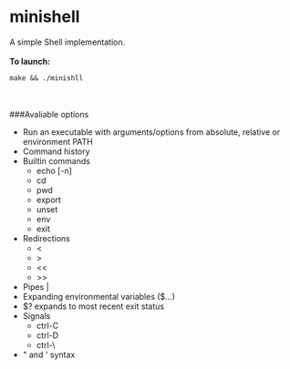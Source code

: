 # minishell
A simple Shell implementation.
\
\
**To launch:**
```
make && ./minishll
```
\
\
###Avaliable options
* Run an executable with arguments/options from absolute, relative or environment PATH
* Command history
* Builtin commands
	* echo [-n]
	* cd
	* pwd
	* export
	* unset
	* env
	* exit
* Redirections
	* <
	* \>
	* <<
	* \>>
* Pipes |
* Expanding environmental variables ($...)
* $? expands to most recent exit status
* Signals
	* ctrl-C
	* ctrl-D
	* ctrl-\
* " and ' syntax

